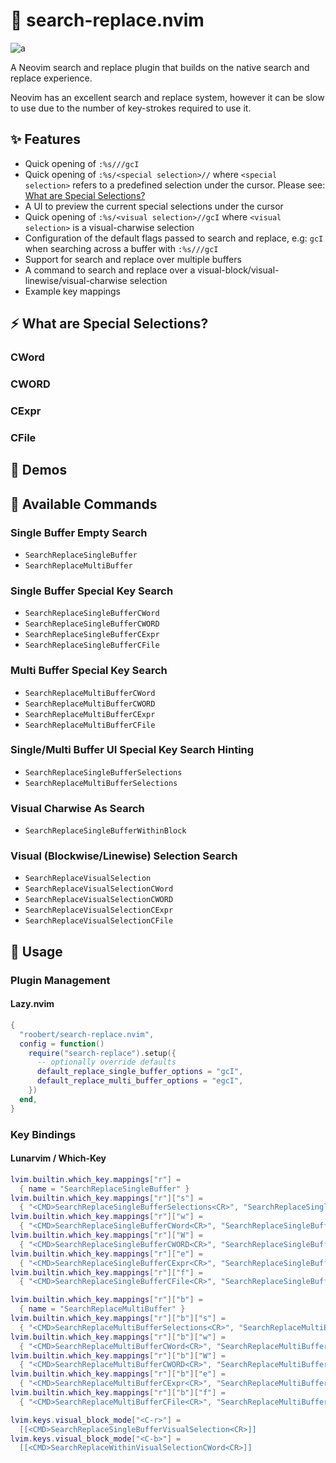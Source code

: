 # :monocle_face: search-replace.nvim

![a](https://user-images.githubusercontent.com/226654/210119753-8951db87-e7e1-48c7-a75d-e3c5f222d702.gif)

A Neovim search and replace plugin that builds on the native search and replace experience.

Neovim has an excellent search and replace system, however it can be slow to use due to the
number of key-strokes required to use it.

## :sparkles: Features

* Quick opening of `:%s///gcI`
* Quick opening of `:%s/<special selection>//` where `<special selection>` refers to a
  predefined selection under the cursor. Please see: [What are Special Selections?](https://github.com/roobert/search-replace.nvim#what-are-special-selection)
* A UI to preview the current special selections under the cursor
* Quick opening of `:%s/<visual selection>//gcI` where `<visual selection>` is a
  visual-charwise selection
* Configuration of the default flags passed to search and replace, e.g: `gcI` when
  searching across a buffer with `:%s///gcI`
* Support for search and replace over multiple buffers
* A command to search and replace over a visual-block/visual-linewise/visual-charwise
  selection
* Example key mappings

## :zap: What are Special Selections?

### CWord

### CWORD

### CExpr

### CFile

## :movie_camera: Demos

## :microscope: Available Commands

### Single Buffer Empty Search

* `SearchReplaceSingleBuffer`
* `SearchReplaceMultiBuffer`

### Single Buffer Special Key Search

* `SearchReplaceSingleBufferCWord`
* `SearchReplaceSingleBufferCWORD`
* `SearchReplaceSingleBufferCExpr`
* `SearchReplaceSingleBufferCFile`

### Multi Buffer Special Key Search

* `SearchReplaceMultiBufferCWord`
* `SearchReplaceMultiBufferCWORD`
* `SearchReplaceMultiBufferCExpr`
* `SearchReplaceMultiBufferCFile`

### Single/Multi Buffer UI Special Key Search Hinting

* `SearchReplaceSingleBufferSelections`
* `SearchReplaceMultiBufferSelections`

### Visual Charwise As Search

* `SearchReplaceSingleBufferWithinBlock`

### Visual (Blockwise/Linewise) Selection Search

* `SearchReplaceVisualSelection`
* `SearchReplaceVisualSelectionCWord`
* `SearchReplaceVisualSelectionCWORD`
* `SearchReplaceVisualSelectionCExpr`
* `SearchReplaceVisualSelectionCFile`

## :rocket: Usage

### Plugin Management

#### Lazy.nvim

``` lua
{
  "roobert/search-replace.nvim",
  config = function()
    require("search-replace").setup({
      -- optionally override defaults
      default_replace_single_buffer_options = "gcI",
      default_replace_multi_buffer_options = "egcI",
    })
  end,
}
```

### Key Bindings

#### Lunarvim / Which-Key

``` lua
lvim.builtin.which_key.mappings["r"] =
  { name = "SearchReplaceSingleBuffer" }
lvim.builtin.which_key.mappings["r"]["s"] =
  { "<CMD>SearchReplaceSingleBufferSelections<CR>", "SearchReplaceSingleBuffer [s]elction list" }
lvim.builtin.which_key.mappings["r"]["w"] =
  { "<CMD>SearchReplaceSingleBufferCWord<CR>", "SearchReplaceSingleBuffer [w]ord" }
lvim.builtin.which_key.mappings["r"]["W"] =
  { "<CMD>SearchReplaceSingleBufferCWORD<CR>", "SearchReplaceSingleBuffer [W]ORD" }
lvim.builtin.which_key.mappings["r"]["e"] =
  { "<CMD>SearchReplaceSingleBufferCExpr<CR>", "SearchReplaceSingleBuffer [e]xpr" }
lvim.builtin.which_key.mappings["r"]["f"] =
  { "<CMD>SearchReplaceSingleBufferCFile<CR>", "SearchReplaceSingleBuffer [f]ile" }

lvim.builtin.which_key.mappings["r"]["b"] =
  { name = "SearchReplaceMultiBuffer" }
lvim.builtin.which_key.mappings["r"]["b"]["s"] =
  { "<CMD>SearchReplaceMultiBufferSelections<CR>", "SearchReplaceMultiBuffer [s]elction list" }
lvim.builtin.which_key.mappings["r"]["b"]["w"] =
  { "<CMD>SearchReplaceMultiBufferCWord<CR>", "SearchReplaceMultiBuffer [w]ord" }
lvim.builtin.which_key.mappings["r"]["b"]["W"] =
  { "<CMD>SearchReplaceMultiBufferCWORD<CR>", "SearchReplaceMultiBuffer [W]ORD" }
lvim.builtin.which_key.mappings["r"]["b"]["e"] =
  { "<CMD>SearchReplaceMultiBufferCExpr<CR>", "SearchReplaceMultiBuffer [e]xpr" }
lvim.builtin.which_key.mappings["r"]["b"]["f"] =
  { "<CMD>SearchReplaceMultiBufferCFile<CR>", "SearchReplaceMultiBuffer [f]ile" }

lvim.keys.visual_block_mode["<C-r>"] =
  [[<CMD>SearchReplaceSingleBufferVisualSelection<CR>]]
lvim.keys.visual_block_mode["<C-b>"] =
  [[<CMD>SearchReplaceWithinVisualSelectionCWord<CR>]]
```
